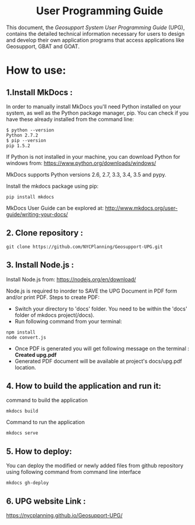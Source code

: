 
<h1><center>User Programming Guide</center></h1>

This document, the _Geosupport System User Programming Guide_ (UPG), contains the detailed technical information necessary 
for users to design and develop their own application programs that access applications like Geosupport, GBAT and GOAT.  

# How to use:

## 1.Install MkDocs : 
In order to manually install MkDocs you'll need Python installed on your system, as well as the Python package manager, pip.
You can check if you have these already installed from the command line:

```
$ python --version
Python 2.7.2
$ pip --version
pip 1.5.2  
```
If Python is not installed in your machine, you can download Python for windows from: https://www.python.org/downloads/windows/

MkDocs supports Python versions 2.6, 2.7, 3.3, 3.4, 3.5 and pypy.

Install the mkdocs package using pip:
```
pip install mkdocs
```
MkDocs User Guide can be explored at: http://www.mkdocs.org/user-guide/writing-your-docs/   

## 2. Clone repository :
```
git clone https://github.com/NYCPlanning/Geosupport-UPG.git 
```
## 3. Install Node.js :
Install Node.js from: https://nodejs.org/en/download/

Node.js is required to inorder to SAVE the UPG Document in PDF form and/or print PDF.
 Steps to create PDF:
 * Switch your directory to 'docs' folder. You need to be within the 'docs' folder of mkdocs project(/docs).
 * Run following command from your terminal:
  ```
  npm install
  node convert.js
  ```
 * Once PDF is generated you will get following message on the terminal : <b>Created upg.pdf </b>
 * Generated PDF document will be available at project's docs/upg.pdf location.

## 4. How to build the application and run it:
command to build the application
```
mkdocs build
```

Command to run the application
```
mkdocs serve
```
## 5. How to deploy:
You can deploy the modified or newly added files from github repository using following command from command line interface
```
mkdocs gh-deploy
```

## 6. UPG website Link :
https://nycplanning.github.io/Geosupport-UPG/



